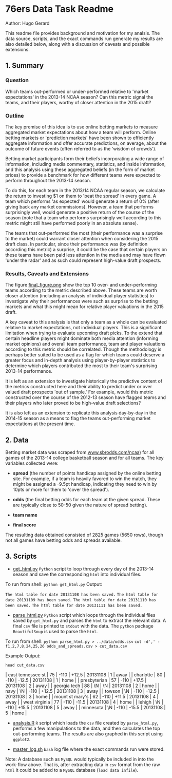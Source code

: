 # 76ers Data Task Readme #

Author: Hugo Gerard

This readme file provides background and motivation for my analsis. The data source, scripts, and the exact commands run generate my results are also detailed below, along with a discussion of caveats and possible extensions. 

## 1. Summary ##

### Question ###
Which teams out-performed or under-performed relative to 'market expectations' in the 2013-14 NCAA season? Can this metric signal the teams, and their players, worthy of closer attention in the 2015 draft?

### Outline ###
The key premise of this idea is to use online betting markets to measure aggregated market expectations about how a team will perform. Online betting markets or 'prediction markets' have been shown to efficiently aggregate information and offer accurate predictions, on average, about the outcome of future events (often referred to as the 'wisdom of crowds'). 

Betting market participants form their beliefs incorporating a wide range of information, including media commentary, statistics, and inside information, and this analysis using these aggregated beliefs (in the form of market prices) to provide a benchmark for how different teams were expected to perform throughout the 2013-14 season. 

To do this, for each team in the 2013/14 NCAA regular season, we calculate the return to investing $1 on them to 'beat the spread' in every game. A team which performs 'as expected' would generate a return of 0% (after giving back any market commissions). However, a team that performs surprisingly well, would generate a positive return of the course of the season (note that a team who performs surprisingly well according to this metric might still have performed poorly in an absolute sense). 

The teams that out-performed the most (their performance was a surprise to the market) could warrant closer attention when considering the 2015 draft class. In particular, since their performance was (by definition according this metric) a surprise, it could be the case that certain players on these teams have been paid less attention in the media and may have flown 'under the radar' and as such could represent high-value draft prospects.

### Results, Caveats and Extensions

The figure [final_figure.png](final_figure.png) show the top 10 over- and under-performing teams according to the metric described above. These teams are worth closer attention (including an analysis of individual player statistics) to investigate why their performances were such as surprise to the betting markets and what this might mean for relative player valuations in the 2015 draft.  

A key caveat to this analysis is that only a team as a whole can be evaluated relative to market expectations, not individual players. This is a significant limitation when trying to evaluate upcoming draft picks. To the extend that certain headline players might dominate both media attention (informing market opinions) and overall team performance, team and player valuations according to this metric should be correlated. Though the methodology is perhaps better suited to be used as a flag for which teams could deserve a greater focus and in-depth analysis using player-by-player statistics to determine which players contributed the most to their team's surprising 2013-14 performance. 

It is left as an extension to investigate historically the predictive content of the metrics constructed here and their ability to predict under or over valued draft prospects 'out of sample.' For example, would this metric constructed over the course of the 2012-13 season have flagged teams and their players who later proved to be high-value draft selections? 

It is also left as an extension to replicate this analysis day-by-day in the 2014-15 season as a means to flag the teams out-performing market expectations at the present time.
 

## 2. Data ##

Betting market data was scraped from [www.sbrodds.com/ncaa)](www.sbrodds.com/ncaa]) for all games of the 2013-14 college basketball season and for all teams. The key variables collected were:

- __spread__ (the number of points handicap assigned by the online betting site. For example, if a team is heavily favored to win the match, they might be assigned a -9.5pt handicap, indicating they need to win by 10pts or more for them to 'cover the spread'). 

- __odds__ (the final betting odds for each team at the given spread. These are typically close to 50-50 given the nature of spread betting). 

- __team name__
-  __final score__

The resulting data obtained consisted of 2825 games (5650 rows), though not all games have betting odds and spreads available. 

## 3. Scripts ##

- [get_html.py](web_scrape/scripts/get_html.py) `Python` script to loop through every day of the 2013-14 season and save the corresponding `html` into individual files.

To run from shell:
`python get_html.py`
Output:

```The html table for date 20131108 has been saved.```
```The html table for date 20131109 has been saved.```
```The html table for date 20131110 has been saved.```
```The html table for date 20131111 has been saved.```

- [parse_html.py](web_scrape/scripts/parse_html.py) `Python` script which loops through the individual files saved by `get_html.py` and parses the `html` to extract the relevant data. A final `csv` file is printed to `stdout` with the data. The `python` package `BeautifulSoup` is used to parse the `html`.

To run from shell:
`python parse_html.py > ../data/odds.csv`
`cut -d',' -f1,2,7,8,24,25,26 odds_and_spreads.csv > cut_data.csv`

Example Output:

```head cut_data.csv```

| east tennessee st | 75 | -110 | +12.5 | 20131108 | 1 | away |
| charlotte         | 80 | -110 | -12.5 | 20131108 | 1 | home |
| presbyterian      | 57 | -110 | +17.5 | 20131108 | 2 | away |
| georgia tech      | 88 | \N   | \N    | 20131108 | 2 | home |
| navy              | \N | -110 | +12.5 | 20131108 | 3 | away |
| towson            | \N | -110 | -12.5 | 20131108 | 3 | home |
| mount st mary's   | 62 | -110 | +11.5 | 20131108 | 4 | away |
| west virginia     | 77 | -110 | -11.5 | 20131108 | 4 | home |
| lehigh            | \N | -110 | +15.5 | 20131108 | 5 | away |
| minnesota         | \N | -110 | -15.5 | 20131108 | 5 | home |



- [analysis.R](analysis.R) `R` script which loads the `csv` file created by `parse_html.py`, performs a few manipulations to the data, and then calculates the top out-performing teams. The results are also graphed in this script using `ggplot2`.

- [master_log.sh](web_scrape/scripts/master_logs.sh) `bash` log file where the exact commands run were stored. 

Note: A database such as `MySQL` would typically be included in into the work-flow above. That is, after extracting data in `csv` format from the raw `html` it could be added to a `MySQL` database (`load data infile`). 